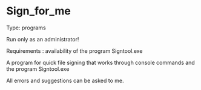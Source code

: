 # Sign_for_me
Type: programs

Run only as an administrator!

Requirements : availability of the program Signtool.exe

A program for quick file signing that works through console commands and the program Signtool.exe

All errors and suggestions can be asked to me.
